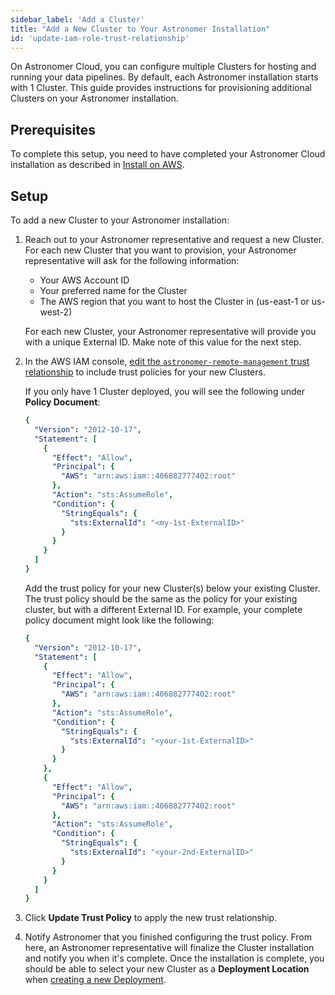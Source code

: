 ```yaml
---
sidebar_label: 'Add a Cluster'
title: "Add a New Cluster to Your Astronomer Installation"
id: 'update-iam-role-trust-relationship'
---
```


On Astronomer Cloud, you can configure multiple Clusters for hosting and running your data pipelines. By default, each Astronomer installation starts with 1 Cluster. This guide provides instructions for provisioning additional Clusters on your Astronomer installation.

## Prerequisites

To complete this setup, you need to have completed your Astronomer Cloud installation as described in [Install on AWS](install-aws).

## Setup

To add a new Cluster to your Astronomer installation:

1. Reach out to your Astronomer representative and request a new Cluster. For each new Cluster that you want to provision, your Astronomer representative will ask for the following information:

    - Your AWS Account ID
    - Your preferred name for the Cluster
    - The AWS region that you want to host the Cluster in (us-east-1 or us-west-2)

    For each new Cluster, your Astronomer representative will provide you with a unique External ID. Make note of this value for the next step.

2. In the AWS IAM console, [edit the `astronomer-remote-management` trust relationship](https://docs.aws.amazon.com/directoryservice/latest/admin-guide/edit_trust.html) to include trust policies for your new Clusters.

    If you only have 1 Cluster deployed, you will see the following under **Policy Document**:

    ```yaml
    {
      "Version": "2012-10-17",
      "Statement": [
        {
          "Effect": "Allow",
          "Principal": {
            "AWS": "arn:aws:iam::406882777402:root"
          },
          "Action": "sts:AssumeRole",
          "Condition": {
            "StringEquals": {
              "sts:ExternalId": "<my-1st-ExternalID>"
            }
          }
        }
      ]
    }
    ```

    Add the trust policy for your new Cluster(s) below your existing Cluster. The trust policy should be the same as the policy for your existing cluster, but with a different External ID. For example, your complete policy document might look like the following:

    ```yaml
    {
      "Version": "2012-10-17",
      "Statement": [
        {
          "Effect": "Allow",
          "Principal": {
            "AWS": "arn:aws:iam::406882777402:root"
          },
          "Action": "sts:AssumeRole",
          "Condition": {
            "StringEquals": {
              "sts:ExternalId": "<your-1st-ExternalID>"
            }
          }
        },
        {
          "Effect": "Allow",
          "Principal": {
            "AWS": "arn:aws:iam::406882777402:root"
          },
          "Action": "sts:AssumeRole",
          "Condition": {
            "StringEquals": {
              "sts:ExternalId": "<your-2nd-ExternalID>"
            }
          }
        }
      ]
    }
    ```

3. Click **Update Trust Policy** to apply the new trust relationship.
4. Notify Astronomer that you finished configuring the trust policy. From here, an Astronomer representative will finalize the Cluster installation and notify you when it's complete. Once the installation is complete, you should be able to select your new Cluster as a **Deployment Location** when [creating a new Deployment](configure-deployment).

